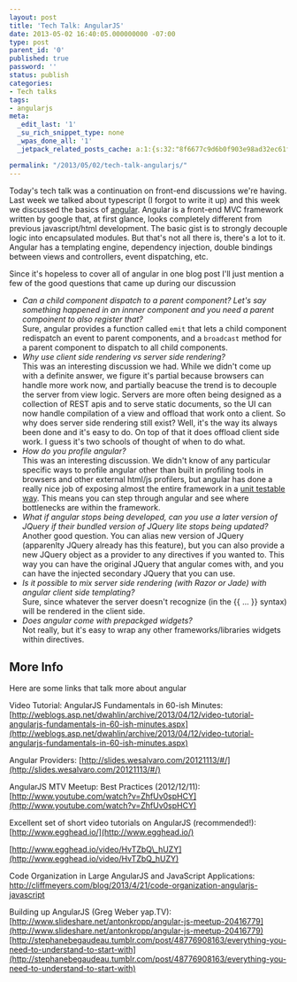 ```yaml
---
layout: post
title: 'Tech Talk: AngularJS'
date: 2013-05-02 16:40:05.000000000 -07:00
type: post
parent_id: '0'
published: true
password: ''
status: publish
categories:
- Tech talks
tags:
- angularjs
meta:
  _edit_last: '1'
  _su_rich_snippet_type: none
  _wpas_done_all: '1'
  _jetpack_related_posts_cache: a:1:{s:32:"8f6677c9d6b0f903e98ad32ec61f8deb";a:2:{s:7:"expires";i:1558720449;s:7:"payload";a:3:{i:0;a:1:{s:2:"id";i:4028;}i:1;a:1:{s:2:"id";i:4515;}i:2;a:1:{s:2:"id";i:3500;}}}}

permalink: "/2013/05/02/tech-talk-angularjs/"
---
```

Today's tech talk was a continuation on front-end discussions we're having. Last week we talked about typescript (I forgot to write it up) and this week we discussed the basics of [angular](http://angularjs.org/). Angular is a front-end MVC framework written by google that, at first glance, looks completely different from previous javascript/html development. The basic gist is to strongly decouple logic into encapsulated modules. But that's not all there is, there's a lot to it. Angular has a templating engine, dependency injection, double bindings between views and controllers, event dispatching, etc.

Since it's hopeless to cover all of angular in one blog post I'll just mention a few of the good questions that came up during our discussion

- _Can a child component dispatch to a parent component? Let's say something happened in an innner component and you need a parent compoinent to also register that?_  
Sure, angular provides a function called `emit` that lets a child component redispatch an event to parent components, and a `broadcast` method for a parent component to dispatch to all child components.
- _Why use client side rendering vs server side rendering?_  
This was an interesting discussion we had. While we didn't come up with a definite answer, we figure it's partial because browsers can handle more work now, and partially beacuse the trend is to decouple the server from view logic. Servers are more often being designed as a collection of REST apis and to serve static documents, so the UI can now handle compilation of a view and offload that work onto a client. So why does server side rendering still exist? Well, it's the way its always been done and it's easy to do. On top of that it does offload client side work. I guess it's two schools of thought of when to do what.
- _How do you profile angular?_  
This was an interesting discussion. We didn't know of any particular specific ways to profile angular other than built in profiling tools in browsers and other external html/js profilers, but angular has done a really nice job of exposing almost the entire framework in a [unit testable way](http://docs.angularjs.org/guide/dev_guide.unit-testing). This means you can step through angular and see where bottlenecks are within the framework.
- _What if angular stops being developed, can you use a later version of JQuery if their bundled version of JQuery lite stops being updated?_  
Another good question. You can alias new version of JQuery (apparenlty JQuery already has this feature), but you can also provide a new JQuery object as a provider to any directives if you wanted to. This way you can have the original JQuery that angular comes with, and you can have the injected secondary JQuery that you can use.
- _Is it possible to mix server side rendering (with Razor or Jade) with angular client side templating?_  
Sure, since whatever the server doesn't recognize (in the {{ ... }} syntax) will be rendered in the client side.
- _Does angular come with prepackged widgets?_  
Not really, but it's easy to wrap any other frameworks/libraries widgets within directives.

## More Info

Here are some links that talk more about angular

Video Tutorial: AngularJS Fundamentals in 60-ish Minutes: [http://weblogs.asp.net/dwahlin/archive/2013/04/12/video-tutorial-angularjs-fundamentals-in-60-ish-minutes.aspx](http://weblogs.asp.net/dwahlin/archive/2013/04/12/video-tutorial-angularjs-fundamentals-in-60-ish-minutes.aspx)

Angular Providers: [http://slides.wesalvaro.com/20121113/#/](http://slides.wesalvaro.com/20121113/#/)

AngularJS MTV Meetup: Best Practices (2012/12/11): [http://www.youtube.com/watch?v=ZhfUv0spHCY](http://www.youtube.com/watch?v=ZhfUv0spHCY)

Excellent set of short video tutorials on AngularJS (recommended!): [http://www.egghead.io/](http://www.egghead.io/)

[http://www.egghead.io/video/HvTZbQ\_hUZY](http://www.egghead.io/video/HvTZbQ_hUZY)

Code Organization in Large AngularJS and JavaScript Applications: [http://cliffmeyers.com/blog/2013/4/21/code-organization-angularjs-javascript  
](http://cliffmeyers.com/blog/2013/4/21/code-organization-angularjs-javascript)

Building up AngularJS (Greg Weber yap.TV): [http://www.slideshare.net/antonkropp/angular-js-meetup-20416779](http://www.slideshare.net/antonkropp/angular-js-meetup-20416779)  
[http://stephanebegaudeau.tumblr.com/post/48776908163/everything-you-need-to-understand-to-start-with](http://stephanebegaudeau.tumblr.com/post/48776908163/everything-you-need-to-understand-to-start-with)

